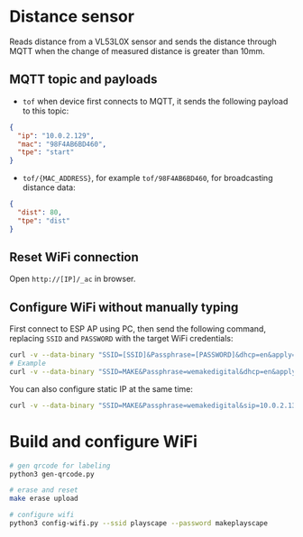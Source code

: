 # Distance sensor


Reads distance from a VL53L0X sensor and sends the distance through MQTT when the change of measured distance is greater than 10mm.

## MQTT topic and payloads

* `tof` when device first connects to MQTT, it sends the following payload to this topic:

```json
{
  "ip": "10.0.2.129",
  "mac": "98F4AB6BD460",
  "tpe": "start"
}
```

* `tof/{MAC_ADDRESS}`, for example `tof/98F4AB6BD460`, for broadcasting distance data:

```json
{
  "dist": 80,
  "tpe": "dist"
}
```

## Reset WiFi connection

Open `http://[IP]/_ac` in browser.


## Configure WiFi without manually typing
First connect to ESP AP using PC, then send the following command, replacing
`SSID` and `PASSWORD` with the target WiFi credentials:

```bash
curl -v --data-binary "SSID=[SSID]&Passphrase=[PASSWORD]&dhcp=en&apply=Apply"  http://172.217.28.1/_ac/connect
# Example
curl -v --data-binary "SSID=MAKE&Passphrase=wemakedigital&dhcp=en&apply=Apply"  http://172.217.28.1/_ac/connect
```

You can also configure static IP at the same time:

```bash
curl -v --data-binary "SSID=MAKE&Passphrase=wemakedigital&sip=10.0.2.133&gw=10.0.2.1&nm=255.255.255.0&ns1=10.0.2.1&ns2=8.8.8.8&apply=Apply" http://172.217.28.1/_ac/connect
```


# Build and configure WiFi


```bash
# gen qrcode for labeling
python3 gen-qrcode.py

# erase and reset
make erase upload

# configure wifi
python3 config-wifi.py --ssid playscape --password makeplayscape
```

